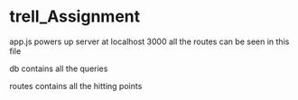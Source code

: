 # trell_Assignment

app.js powers up server at localhost 3000
all the routes can be seen in this file

db contains all the queries

routes contains all the hitting points

